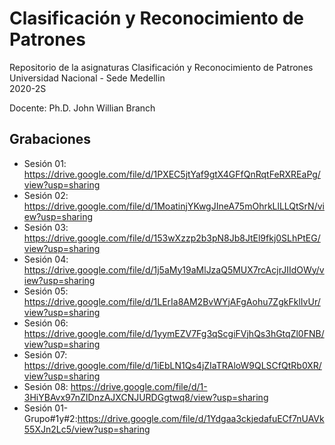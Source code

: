 # Clasificación y Reconocimiento de Patrones

Repositorio de la asignaturas Clasificación y Reconocimiento de Patrones  
Universidad Nacional - Sede Medellin  
2020-2S

Docente: Ph.D. John Willian Branch  

## Grabaciones  
* Sesión 01: https://drive.google.com/file/d/1PXEC5jtYaf9gtX4GFfQnRqtFeRXREaPg/view?usp=sharing  
* Sesión 02: https://drive.google.com/file/d/1MoatinjYKwgJIneA75mOhrkLlLLQtSrN/view?usp=sharing  
* Sesión 03: https://drive.google.com/file/d/153wXzzp2b3pN8Jb8JtEl9fkj0SLhPtEG/view?usp=sharing
* Sesión 04: https://drive.google.com/file/d/1j5aMy19aMlJzaQ5MUX7rcAcjrJIIdOWy/view?usp=sharing
* Sesión 05: https://drive.google.com/file/d/1LErIa8AM2BvWYjAFgAohu7ZgkFklIvUr/view?usp=sharing
* Sesión 06: https://drive.google.com/file/d/1yymEZV7Fg3qScgiFVjhQs3hGtqZl0FNB/view?usp=sharing
* Sesión 07: https://drive.google.com/file/d/1iEbLN1Qs4jZIaTRAloW9QLSCfQtRb0XR/view?usp=sharing
* Sesión 08: https://drive.google.com/file/d/1-3HiYBAvx97nZIDnzAJXCNJURDGgtwq8/view?usp=sharing
* Sesión 01-Grupo#1y#2:https://drive.google.com/file/d/1Ydgaa3ckjedafuECf7nUAVk55XJn2Lc5/view?usp=sharing

